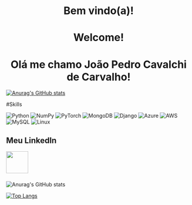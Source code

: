 <h1 align="center"> Bem vindo(a)!</h1>
<h1 align="center"> Welcome!</h1>
<h1 align="center"> Olá me chamo João Pedro Cavalchi de Carvalho!</h1>
</p>

[![Anurag's GitHub stats](https://github-readme-stats.vercel.app/api?username=cavalchi&theme=onedark)](https://github.com/anuraghazra/github-readme-stats)

#Skills


![Python](https://img.shields.io/badge/Python-FFD43B?style=for-the-badge&logo=python&logoColor=blue)
![NumPy](https://img.shields.io/badge/numpy-%23013243.svg?style=for-the-badge&logo=numpy&logoColor=white)
![PyTorch](https://img.shields.io/badge/PyTorch-%23EE4C2C.svg?style=for-the-badge&logo=PyTorch&logoColor=white)
![MongoDB](https://img.shields.io/badge/MongoDB-%234ea94b.svg?style=for-the-badge&logo=mongodb&logoColor=white)
![Django](https://img.shields.io/badge/Django-092E20?style=for-the-badge&logo=django&logoColor=green)
![Azure](https://img.shields.io/badge/microsoft%20azure-0089D6?style=for-the-badge&logo=microsoft-azure&logoColor=white)
![AWS](https://img.shields.io/badge/Amazon_AWS-FF9900?style=for-the-badge&logo=amazonaws&logoColor=white)
![MySQL](https://img.shields.io/badge/mysql-%2300f.svg?style=for-the-badge&logo=mysql&logoColor=white)
![Linux](https://img.shields.io/badge/Linux-FCC624?style=for-the-badge&logo=linux&logoColor=black)


## Meu LinkedIn
[<img align="left" width="60px" src="https://cdn.jsdelivr.net/gh/devicons/devicon/icons/linkedin/linkedin-original.svg"/>][linkedin]

<br>

 [linkedin]:https://www.linkedin.com/in/cavalchi/
    
 <br>
  <br>
  <br>

![Anurag's GitHub stats](https://github-readme-stats.vercel.app/api?username=cavalchi&theme=onedark&hide=contribs,prs)





[![Top Langs](https://github-readme-stats.vercel.app/api/top-langs/?username=cavalchi&theme=onedark&layout=compact)](https://github.com/anuraghazra/github-readme-stats)

      
      
     

